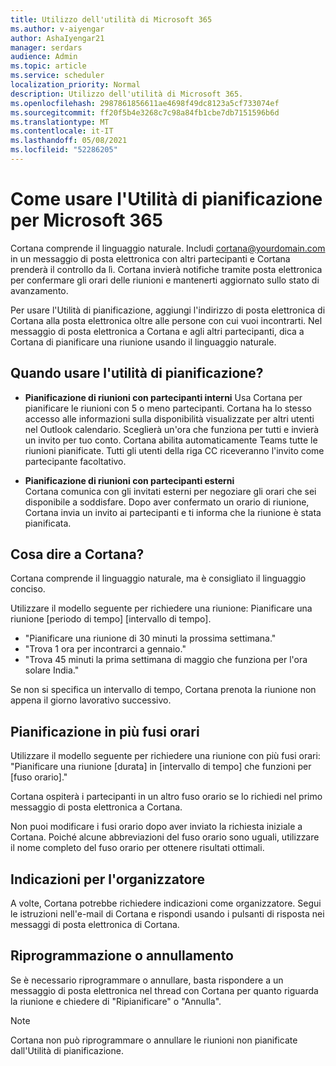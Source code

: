 ```yaml
---
title: Utilizzo dell'utilità di Microsoft 365
ms.author: v-aiyengar
author: AshaIyengar21
manager: serdars
audience: Admin
ms.topic: article
ms.service: scheduler
localization_priority: Normal
description: Utilizzo dell'utilità di Microsoft 365.
ms.openlocfilehash: 2987861856611ae4698f49dc8123a5cf733074ef
ms.sourcegitcommit: ff20f5b4e3268c7c98a84fb1cbe7db7151596b6d
ms.translationtype: MT
ms.contentlocale: it-IT
ms.lasthandoff: 05/08/2021
ms.locfileid: "52286205"
---
```

# <a name="how-to-use-scheduler-for-microsoft-365"></a>Come usare l'Utilità di pianificazione per Microsoft 365

Cortana comprende il linguaggio naturale. Includi cortana@yourdomain.com in un messaggio di posta elettronica con altri partecipanti e Cortana prenderà il controllo da lì. Cortana invierà notifiche tramite posta elettronica per confermare gli orari delle riunioni e mantenerti aggiornato sullo stato di avanzamento.

Per usare l'Utilità di pianificazione, aggiungi l'indirizzo di posta elettronica di Cortana alla posta elettronica oltre alle persone con cui vuoi incontrarti. Nel messaggio di posta elettronica a Cortana e agli altri partecipanti, dica a Cortana di pianificare una riunione usando il linguaggio naturale.  

## <a name="when-to-use-scheduler"></a>Quando usare l'utilità di pianificazione?

- **Pianificazione di riunioni con partecipanti interni** Usa Cortana per pianificare le riunioni con 5 o meno partecipanti. Cortana ha lo stesso accesso alle informazioni sulla disponibilità visualizzate per altri utenti nel Outlook calendario. Sceglierà un'ora che funziona per tutti e invierà un invito per tuo conto. Cortana abilita automaticamente Teams tutte le riunioni pianificate. Tutti gli utenti della riga CC riceveranno l'invito come partecipante facoltativo.  

- **Pianificazione di riunioni con partecipanti esterni**  
Cortana comunica con gli invitati esterni per negoziare gli orari che sei disponibile a soddisfare. Dopo aver confermato un orario di riunione, Cortana invia un invito ai partecipanti e ti informa che la riunione è stata pianificata.

## <a name="what-to-say-to-cortana"></a>Cosa dire a Cortana?

Cortana comprende il linguaggio naturale, ma è consigliato il linguaggio conciso. 

Utilizzare il modello seguente per richiedere una riunione: Pianificare una riunione [periodo di tempo] [intervallo di tempo].  

- "Pianificare una riunione di 30 minuti la prossima settimana."  
- "Trova 1 ora per incontrarci a gennaio." 
- "Trova 45 minuti la prima settimana di maggio che funziona per l'ora solare India." 

Se non si specifica un intervallo di tempo, Cortana prenota la riunione non appena il giorno lavorativo successivo.

## <a name="scheduling-across-multiple-time-zones"></a>Pianificazione in più fusi orari

Utilizzare il modello seguente per richiedere una riunione con più fusi orari: "Pianificare una riunione [durata] in [intervallo di tempo] che funzioni per [fuso orario]." 

Cortana ospiterà i partecipanti in un altro fuso orario se lo richiedi nel primo messaggio di posta elettronica a Cortana.  

Non puoi modificare i fusi orario dopo aver inviato la richiesta iniziale a Cortana. Poiché alcune abbreviazioni del fuso orario sono uguali, utilizzare il nome completo del fuso orario per ottenere risultati ottimali.  

## <a name="organizer-guidance"></a>Indicazioni per l'organizzatore

A volte, Cortana potrebbe richiedere indicazioni come organizzatore. Segui le istruzioni nell'e-mail di Cortana e rispondi usando i pulsanti di risposta nei messaggi di posta elettronica di Cortana.

## <a name="reschedule-or-cancel"></a>Riprogrammazione o annullamento

Se è necessario riprogrammare o annullare, basta rispondere a un messaggio di posta elettronica nel thread con Cortana per quanto riguarda la riunione e chiedere di "Ripianificare" o "Annulla". 

> [!NOTE]
> Cortana non può riprogrammare o annullare le riunioni non pianificate dall'Utilità di pianificazione.  
